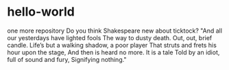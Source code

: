 # hello-world
one more repository
Do you think Shakespeare new about ticktock? 
"And all our yesterdays have lighted fools
The way to dusty death. Out, out, brief candle.
Life’s but a walking shadow, a poor player
That struts and frets his hour upon the stage,
And then is heard no more. It is a tale
Told by an idiot, full of sound and fury,
Signifying nothing."
